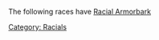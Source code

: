 The following races have [Racial Armorbark](Racial_Armorbark "wikilink")

[Category: Racials](Category:_Racials "wikilink")
